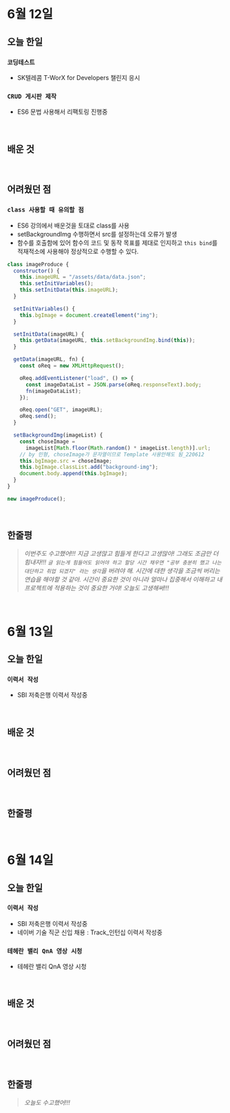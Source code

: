 # 6월 12일

## 오늘 한일

### `코딩테스트`

- SK텔레콤 T-WorX for Developers 챌린지 응시

### `CRUD 게시판 제작`

- ES6 문법 사용해서 리팩토링 진행중

<br>

## 배운 것

<br>

## 어려웠던 점

### `class 사용할 때 유의할 점`

- ES6 강의에서 배운것을 토대로 class를 사용
- setBackgroundImg 수행하면서 src를 설정하는데 오류가 발생
- 함수를 호출함에 있어 함수의 코드 및 동작 목표를 제대로 인지하고 `this bind`를 적재적소에 사용해야 정상적으로 수행할 수 있다.

```js
class imageProduce {
  constructor() {
    this.imageURL = "/assets/data/data.json";
    this.setInitVariables();
    this.setInitData(this.imageURL);
  }

  setInitVariables() {
    this.bgImage = document.createElement("img");
  }

  setInitData(imageURL) {
    this.getData(imageURL, this.setBackgroundImg.bind(this));
  }

  getData(imageURL, fn) {
    const oReq = new XMLHttpRequest();

    oReq.addEventListener("load", () => {
      const imageDataList = JSON.parse(oReq.responseText).body;
      fn(imageDataList);
    });

    oReq.open("GET", imageURL);
    oReq.send();
  }

  setBackgroundImg(imageList) {
    const choseImage =
      imageList[Math.floor(Math.random() * imageList.length)].url;
    // by 민형, choseImage가 문자열이므로 Template 사용안해도 됨_220612
    this.bgImage.src = choseImage;
    this.bgImage.classList.add("background-img");
    document.body.append(this.bgImage);
  }
}

new imageProduce();
```

<br>

## 한줄평

> _이번주도 수고했어!!! 지금 고생많고 힘들게 한다고 고생많아! 그래도 조금만 더 힘내자!!! `글 읽는게 힘들어도 읽어야 하고 할당 시간 채우면 "공부 충분히 했고 나는 대단하고 취업 되겠지" 라는 생각`을 버려야 해. 시간에 대한 생각을 조금씩 버리는 연습을 해야할 것 같아. 시간이 중요한 것이 아니라 얼마나 집중해서 이해하고 내 프로젝트에 적용하는 것이 중요한 거야! 오늘도 고생해써!!!_

<br>

# 6월 13일

## 오늘 한일

### `이력서 작성`

- SBI 저축은행 이력서 작성중

<br>

## 배운 것

<br>

## 어려웠던 점

<br>

## 한줄평

<br>

# 6월 14일

## 오늘 한일

### `이력서 작성`

- SBI 저축은행 이력서 작성중
- 네이버 기술 직군 신입 채용 : Track\_인턴십 이력서 작성중

### `테헤란 밸리 QnA 영상 시청`

- 테헤란 밸리 QnA 영상 시청

<br>

## 배운 것

<br>

## 어려웠던 점

<br>

## 한줄평

> _오늘도 수고했어!!!_

<br>
